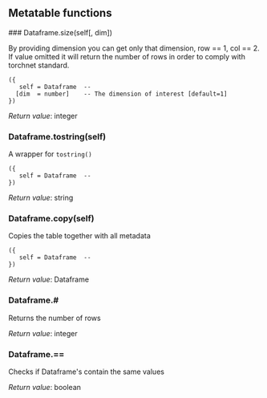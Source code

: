 
## Metatable functions

<a name="Dataframe.size">
### Dataframe.size(self[, dim])

By providing dimension you can get only that dimension, row == 1, col == 2. If
value omitted it will  return the number of rows in order to comply with torchnet
standard.

```
({
   self = Dataframe  -- 
  [dim  = number]    -- The dimension of interest [default=1]
})
```

_Return value_: integer
	<a name="Dataframe.__tostring__">
### Dataframe.__tostring__(self)

A wrapper for `tostring()`

```
({
   self = Dataframe  -- 
})
```

_Return value_: string
<a name="Dataframe.copy">
### Dataframe.copy(self)

Copies the table together with all metadata

```
({
   self = Dataframe  -- 
})
```

_Return value_: Dataframe
<a name="Dataframe.#">
### Dataframe.#

Returns the number of rows

_Return value_: integer
<a name="Dataframe.==">
### Dataframe.==

Checks if Dataframe's contain the same values

_Return value_: boolean
